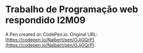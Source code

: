 # Trabalho de Programação web respondido I2M09

A Pen created on CodePen.io. Original URL: [https://codepen.io/Nalbert/pen/OJjGQrP](https://codepen.io/Nalbert/pen/OJjGQrP).


